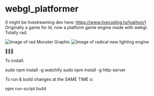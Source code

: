 # webgl_platformer

(I might be livestreaming dev here: https://www.livecoding.tv/lyathon/)
Originally a game for ld, now a platform game engine made with webgl. Totally rad.

![Image of rad Monster Graphic](http://i.imgur.com/4dMgfNY.png)
![Image of radical new lighting engine](http://i.imgur.com/z8iBM1U.png)

:city_sunset::saxophone::notes:

To install:

  sudo npm install -g watchify
  sudo npm install -g http-server

To run & build changes at the SAME TIME o:

  npm run-script build
